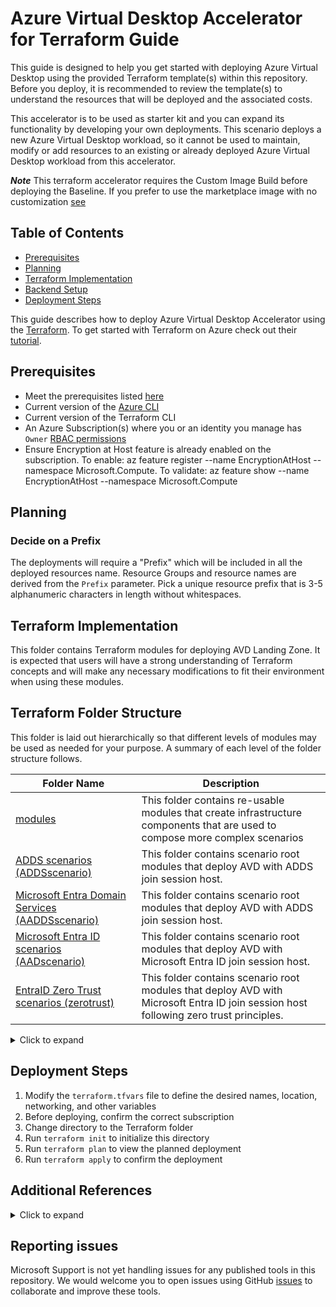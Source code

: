 # Azure Virtual Desktop Accelerator for Terraform Guide

This guide is designed to help you get started with deploying Azure Virtual Desktop using the provided Terraform template(s) within this repository. Before you deploy, it is recommended to review the template(s) to understand the resources that will be deployed and the associated costs.

This accelerator is to be used as starter kit and you can expand its functionality by developing your own deployments. This scenario deploys a new Azure Virtual Desktop workload, so it cannot be used to maintain, modify or add resources to an existing or already deployed Azure Virtual Desktop workload from this accelerator.

***Note*** This terraform accelerator requires the Custom Image Build before deploying the Baseline. If you prefer to use the marketplace image with no customization [see](https://learn.microsoft.com/azure/developer/terraform/create-avd-session-host)

## Table of Contents

- [Prerequisites](#prerequisites)  
- [Planning](#planning)
- [Terraform Implementation](#terraform-implementation)
- [Backend Setup](#backends)  
- [Deployment Steps](#deployment-steps)  

This guide describes how to deploy Azure Virtual Desktop Accelerator using the [Terraform](https://www.terraform.io/).
To get started with Terraform on Azure check out their [tutorial](https://learn.hashicorp.com/collections/terraform/azure-get-started/).

## Prerequisites

- Meet the prerequisites listed [here](../../docs/getting-started-baseline.md)
- Current version of the [Azure CLI](https://learn.microsoft.com/cli/azure/install-azure-cli)
- Current version of the Terraform CLI
- An Azure Subscription(s) where you or an identity you manage has `Owner` [RBAC permissions](https://learn.microsoft.com/azure/role-based-access-control/built-in-roles#owner)
- Ensure Encryption at Host feature is already enabled on the subscription. To enable: az feature register --name EncryptionAtHost  --namespace Microsoft.Compute. To validate: az feature show --name EncryptionAtHost --namespace Microsoft.Compute

## Planning

### Decide on a Prefix

The deployments will require a "Prefix" which will be included in all the deployed resources name.
Resource Groups and resource names are derived from the `Prefix` parameter. Pick a unique resource prefix that is 3-5 alphanumeric characters in length without whitespaces.

## Terraform Implementation

This folder contains Terraform modules for deploying AVD Landing Zone. It is expected that users will have a strong understanding of Terraform concepts and will make any necessary modifications to fit their environment when using these modules.

## Terraform Folder Structure

This folder is laid out hierarchically so that different levels of modules may be used as needed for your purpose.  A summary of each level of the folder structure follows.

| Folder Name         | Description                                                  |
| ------------------- | ------------------------------------------------------------ |
| [modules](../modules)            | This folder contains re-usable modules that create infrastructure components that are used to compose more complex scenarios |
| [ADDS scenarios (ADDSscenario)](./ADDSscenario/readme.md)  | This folder contains scenario root modules that deploy AVD with ADDS join session host. |
| [Microsoft Entra Domain Services (AADDSscenario)](./AADDSscenario/readme.md)  | This folder contains scenario root modules that deploy AVD with ADDS join session host. |
| [Microsoft Entra ID scenarios (AADscenario)](./AADscenario/readme.md)  | This folder contains scenario root modules that deploy AVD with Microsoft Entra ID join session host. |
| [EntraID Zero Trust scenarios (zerotrust)](./zerotrust/readme.md)  | This folder contains scenario root modules that deploy AVD with Microsoft Entra ID join session host following zero trust principles. |

<details>
<summary>Click to expand</summary>

## Backends

The default templates write a state file directly to disk locally to where you are executing terraform from. If you wish to AzureRM backend please see [AzureRM Backend](https://www.terraform.io/docs/language/settings/backends/azurerm.html). This deployment highlights using Azure Blog Storage to store state file and Key Vault.

### Backends using Azure Blob Storage

#### Using Azure CLI

[Store state in Azure Storage](https://learn.microsoft.com/azure/developer/terraform/store-state-in-azure-storage)

```cli
RESOURCE_GROUP_NAME=tstate
STORAGE_ACCOUNT_NAME=tstate$RANDOM
CONTAINER_NAME=tstate
```

### Create resource group

```cli
az group create --name $RESOURCE_GROUP_NAME --location <eastus>
```

### Create storage account

```cli
az storage account create --resource-group $RESOURCE_GROUP_NAME --name $STORAGE_ACCOUNT_NAME --sku Standard_LRS --encryption-services blob
```

#### Get storage account key

```cli
ACCOUNT_KEY=$(az storage account keys list --resource-group $RESOURCE_GROUP_NAME --account-name $STORAGE_ACCOUNT_NAME --query '[0].value' -o tsv)
```

#### Create blob container

```cli
az storage container create --name $CONTAINER_NAME --account-name $STORAGE_ACCOUNT_NAME --account-key $ACCOUNT_KEY

echo "storage_account_name: $STORAGE_ACCOUNT_NAME"
echo "container_name: $CONTAINER_NAME"
echo "access_key: $ACCOUNT_KEY"
```

### Create a key vault

[Create Key Vault](https://learn.microsoft.com/azure/key-vault/secrets/quick-create-cli)

```cli
az keyvault create --name "<Azure Virtual Desktopkeyvaultdemo>" --resource-group $RESOURCE_GROUP_NAME --location "<East US>"
```

#### Add storage account access key to key vault

```cli
az keyvault secret set --vault-name "<Azure Virtual Desktopkeyvaultdemo>" --name terraform-backend-key --value "<W.........................................>"
```

</details>

## Deployment Steps

1. Modify the `terraform.tfvars` file to define the desired names, location, networking, and other variables
2. Before deploying, confirm the correct subscription
3. Change directory to the Terraform folder
4. Run `terraform init` to initialize this directory
5. Run `terraform plan` to view the planned deployment
5. Run `terraform apply` to confirm the deployment

## Additional References

<details>
<summary>Click to expand</summary>

- [Terraform Download](https://www.terraform.io/downloads.html)
- [Visual Code Download](https://code.visualstudio.com/Download)
- [Powershell VS Code Extension](https://marketplace.visualstudio.com/items?itemName=ms-vscode.PowerShell)
- [HashiCorp Terraform VS Code Extension](https://marketplace.visualstudio.com/items?itemName=HashiCorp.terraform)
- [Azure Terraform VS Code Extension Name](https://marketplace.visualstudio.com/items?itemName=ms-azuretools.vscode-azureterraform)
- [Azure CLI](https://learn.microsoft.com/cli/azure/install-azure-cli-windows?tabs=azure-cli
- [Configure the Azure Terraform Visual Studio Code extension](https://learn.microsoft.com/azure/developer/terraform/configure-vs-code-extension-for-terraform?tabs=azure-cli)
- [Setup video](https://youtu.be/YmbmpGdhI6w)

</details>

## Reporting issues

Microsoft Support is not yet handling issues for any published tools in this repository. We would welcome you to open issues using GitHub [issues](https://github.com/Azure/avdaccelerator/issues) to collaborate and improve these tools.
